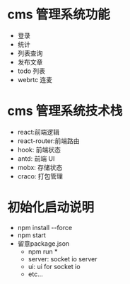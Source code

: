 # cms 管理系统功能

- 登录
- 统计
- 列表查询
- 发布文章
- todo 列表
- webrtc 连麦

# cms 管理系统技术栈

- react:前端逻辑
- react-router:前端路由
- hook: 前端状态
- antd: 前端 UI
- mobx: 存储状态
- craco: 打包管理

# 初始化启动说明

+ npm install --force
+ npm start
+ 留意package.json
    + npm run *
    + server: socket io server
    + ui: ui for socket io
    + etc...